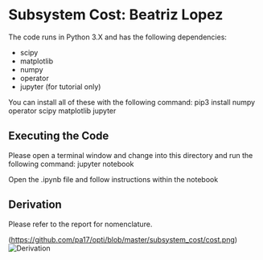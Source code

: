 
Subsystem Cost: Beatriz Lopez
============

The code runs in Python 3.X and has the following dependencies:

* scipy
* matplotlib
* numpy
* operator
* jupyter (for tutorial only)

You can install all of these with the following command: pip3 install numpy operator scipy matplotlib jupyter


Executing the Code
----------

Please open a terminal window and change into this directory and run the following command: jupyter notebook

Open the .ipynb file and follow instructions within the notebook


Derivation
----------

Please refer to the report for nomenclature.

(https://github.com/pa17/opti/blob/master/subsystem_cost/cost.png)
![Derivation](https://github.com/pa17/opti/blob/master/subsystem_cost/Objective_fun.png)
